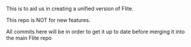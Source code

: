 This is to aid us in creating a unified version of Flite. 

This repo is NOT for new features.

All commits here will be in order to get it up to date before merging it into
the main Flite repo
